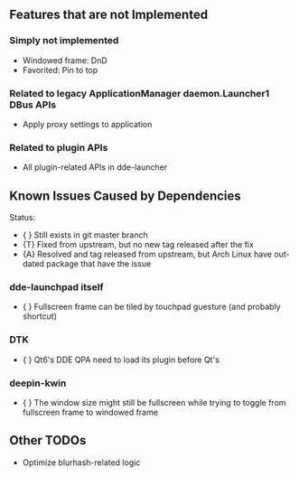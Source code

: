 ## Features that are not Implemented

### Simply not implemented

- Windowed frame: DnD
- Favorited: Pin to top

### Related to legacy ApplicationManager daemon.Launcher1 DBus APIs

- Apply proxy settings to application

### Related to plugin APIs

- All plugin-related APIs in dde-launcher

## Known Issues Caused by Dependencies

Status:

- { } Still exists in git master branch
- {T} Fixed from upstream, but no new tag released after the fix
- {A} Resolved and tag released from upstream, but Arch Linux have out-dated package that have the issue

### dde-launchpad itself

- { } Fullscreen frame can be tiled by touchpad guesture (and probably shortcut)

### DTK

- { } Qt6's DDE QPA need to load its plugin before Qt's

### deepin-kwin

- { } The window size might still be fullscreen while trying to toggle from fullscreen frame to windowed frame

## Other TODOs

- Optimize blurhash-related logic


